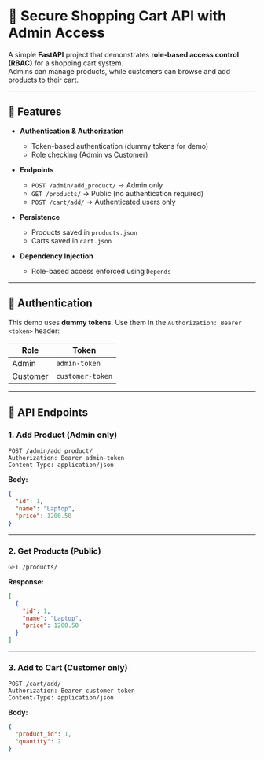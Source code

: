 # 🛒 Secure Shopping Cart API with Admin Access

A simple **FastAPI** project that demonstrates **role-based access control (RBAC)** for a shopping cart system.  
Admins can manage products, while customers can browse and add products to their cart.

---

## 🚀 Features

- **Authentication & Authorization**
  - Token-based authentication (dummy tokens for demo)
  - Role checking (Admin vs Customer)

- **Endpoints**
  - `POST /admin/add_product/` → Admin only
  - `GET /products/` → Public (no authentication required)
  - `POST /cart/add/` → Authenticated users only

- **Persistence**
  - Products saved in `products.json`
  - Carts saved in `cart.json`

- **Dependency Injection**
  - Role-based access enforced using `Depends`

---

## 🔑 Authentication

This demo uses **dummy tokens**.
Use them in the `Authorization: Bearer <token>` header:

| Role     | Token            |
| -------- | ---------------- |
| Admin    | `admin-token`    |
| Customer | `customer-token` |

---

## 📌 API Endpoints

### 1. Add Product (Admin only)

```http
POST /admin/add_product/
Authorization: Bearer admin-token
Content-Type: application/json
```

**Body:**

```json
{
  "id": 1,
  "name": "Laptop",
  "price": 1200.50
}
```

---

### 2. Get Products (Public)

```http
GET /products/
```

**Response:**

```json
[
  {
    "id": 1,
    "name": "Laptop",
    "price": 1200.50
  }
]
```

---

### 3. Add to Cart (Customer only)

```http
POST /cart/add/
Authorization: Bearer customer-token
Content-Type: application/json
```

**Body:**

```json
{
  "product_id": 1,
  "quantity": 2
}
```
